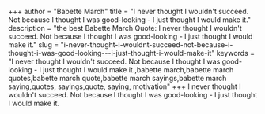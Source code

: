 +++
author = "Babette March"
title = "I never thought I wouldn't succeed. Not because I thought I was good-looking - I just thought I would make it."
description = "the best Babette March Quote: I never thought I wouldn't succeed. Not because I thought I was good-looking - I just thought I would make it."
slug = "i-never-thought-i-wouldnt-succeed-not-because-i-thought-i-was-good-looking---i-just-thought-i-would-make-it"
keywords = "I never thought I wouldn't succeed. Not because I thought I was good-looking - I just thought I would make it.,babette march,babette march quotes,babette march quote,babette march sayings,babette march saying,quotes, sayings,quote, saying, motivation"
+++
I never thought I wouldn't succeed. Not because I thought I was good-looking - I just thought I would make it.
